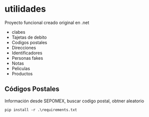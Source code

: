 # utilidades

Proyecto funcional creado original en .net
- clabes 
- Tajetas de debito
- Codigos postales
- Direcciones
- Identificadores
- Personas fakes
- Notas
- Peliculas
- Productos

##  Códigos Postales
Información desde SEPOMEX, buscar codigo postal, obtner aleatorio

```
pip install -r .\requirements.txt
```